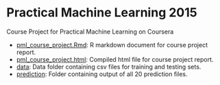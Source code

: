 Practical Machine Learning 2015
=============================

Course Project for Practical Machine Learning on Coursera

* [pml_course_project.Rmd](./pml_course_project.Rmd): R markdown document for course project report.        
* [pml_course_project.html](./pml_course_project.html): Compiled html file for course project report.   
* [data](./data): Data folder containing csv files for training and testing sets.        
* [prediction](./prediction): Folder containing output of all 20 prediction files.            
